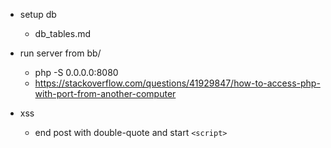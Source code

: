 - setup db
    - db_tables.md

- run server from bb/
    - php -S 0.0.0.0:8080
    - https://stackoverflow.com/questions/41929847/how-to-access-php-with-port-from-another-computer

- xss
    - end post with double-quote and start `<script>`

